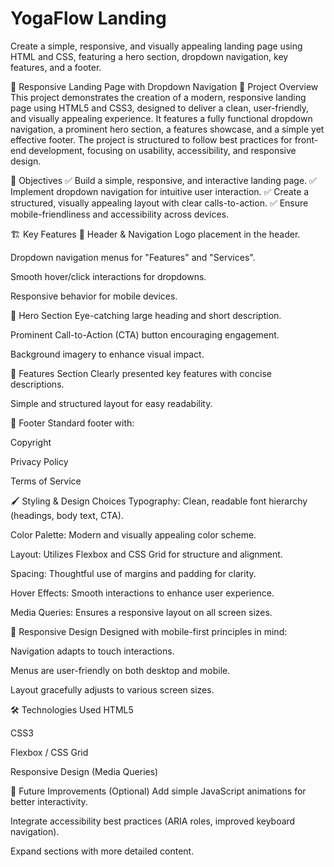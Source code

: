 # YogaFlow Landing
Create a simple, responsive, and visually appealing landing page using HTML and CSS,  featuring a hero section, dropdown navigation, key features, and a footer. 


🚀 Responsive Landing Page with Dropdown Navigation
📄 Project Overview
This project demonstrates the creation of a modern, responsive landing page using HTML5 and CSS3, designed to deliver a clean, user-friendly, and visually appealing experience. It features a fully functional dropdown navigation, a prominent hero section, a features showcase, and a simple yet effective footer. The project is structured to follow best practices for front-end development, focusing on usability, accessibility, and responsive design.

🎯 Objectives
✅ Build a simple, responsive, and interactive landing page.
✅ Implement dropdown navigation for intuitive user interaction.
✅ Create a structured, visually appealing layout with clear calls-to-action.
✅ Ensure mobile-friendliness and accessibility across devices.

🏗️ Key Features
🔹 Header & Navigation
Logo placement in the header.

Dropdown navigation menus for "Features" and "Services".

Smooth hover/click interactions for dropdowns.

Responsive behavior for mobile devices.

🔹 Hero Section
Eye-catching large heading and short description.

Prominent Call-to-Action (CTA) button encouraging engagement.

Background imagery to enhance visual impact.

🔹 Features Section
Clearly presented key features with concise descriptions.

Simple and structured layout for easy readability.

🔹 Footer
Standard footer with:

Copyright

Privacy Policy

Terms of Service

🖌️ Styling & Design Choices
Typography: Clean, readable font hierarchy (headings, body text, CTA).

Color Palette: Modern and visually appealing color scheme.

Layout: Utilizes Flexbox and CSS Grid for structure and alignment.

Spacing: Thoughtful use of margins and padding for clarity.

Hover Effects: Smooth interactions to enhance user experience.

Media Queries: Ensures a responsive layout on all screen sizes.

📱 Responsive Design
Designed with mobile-first principles in mind:

Navigation adapts to touch interactions.

Menus are user-friendly on both desktop and mobile.

Layout gracefully adjusts to various screen sizes.

🛠️ Technologies Used
HTML5

CSS3

Flexbox / CSS Grid

Responsive Design (Media Queries)

📌 Future Improvements (Optional)
Add simple JavaScript animations for better interactivity.

Integrate accessibility best practices (ARIA roles, improved keyboard navigation).

Expand sections with more detailed content.
